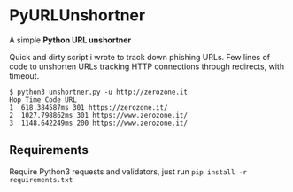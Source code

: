 # PyURLUnshortner

A simple **Python URL unshortner**

Quick and dirty script i wrote to track down phishing URLs. Few lines of code to unshorten URLs tracking HTTP connections through redirects, with timeout.

    $ python3 unshortner.py -u http://zerozone.it
    Hop Time Code URL
    1  618.384587ms 301 https://zerozone.it/
    2  1027.798862ms 301 https://www.zerozone.it/
    3  1148.642249ms 200 https://www.zerozone.it/

## Requirements

Require Python3 requests and validators, just run `pip install -r requirements.txt`